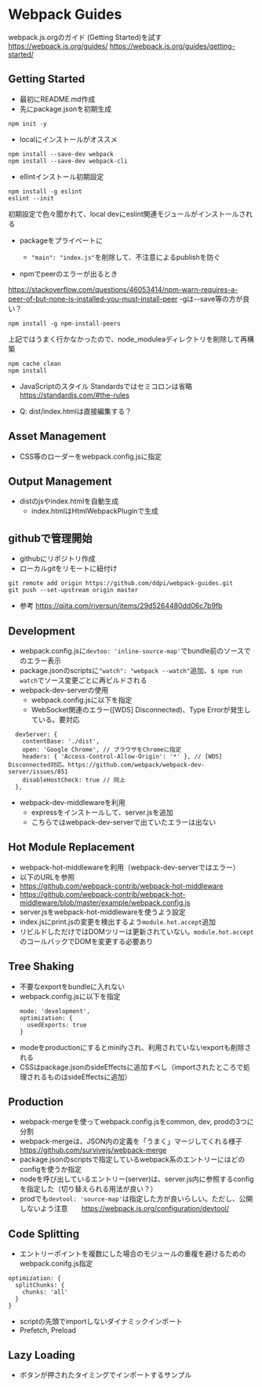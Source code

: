 # Webpack Guides

webpack.js.orgのガイド (Getting Started)を試す https://webpack.js.org/guides/
https://webpack.js.org/guides/getting-started/


## Getting Started

* 最初にREADME.md作成
* 先にpackage.jsonを初期生成
```
npm init -y
```

* localにインストールがオススメ
```
npm install --save-dev webpack
npm install --save-dev webpack-cli
```
* ellintインストール初期設定
```
npm install -g eslint
eslint --init
```
初期設定で色々聞かれて、local devにeslint関連モジュールがインストールされる

* packageをプライベートに
  *  `"main": "index.js"`を削除して、不注意によるpublishを防ぐ

* npmでpeerのエラーが出るとき

https://stackoverflow.com/questions/46053414/npm-warn-requires-a-peer-of-but-none-is-installed-you-must-install-peer
  -gは--save等の方が良い？
```
npm install -g npm-install-peers
```
上記ではうまく行かなかったので、node_moduleaディレクトリを削除して再構築
```
npm cache clean
npm install
```

* JavaScriptのスタイル
  Standardsではセミコロンは省略
  https://standardjs.com/#the-rules

* Q: dist/index.htmlは直接編集する？

## Asset Management
* CSS等のローダーをwebpack.config.jsに指定

## Output Management
* distのjsやindex.htmlを自動生成
  * index.htmlはHtmlWebpackPluginで生成

## githubで管理開始
* githubにリポジトリ作成
* ローカルgitをリモートに紐付け

```
git remote add origin https://github.com/ddpi/webpack-guides.git
git push --set-upstream origin master
```
* 参考 https://qiita.com/riversun/items/29d5264480dd06c7b9fb

## Development
* webpack.config.jsに`devtoo: 'inline-source-map'`でbundle前のソースでのエラー表示
* package.jsonのscriptsに`"watch": "webpack --watch"`追加、`$ npm run watch`でソース変更ごとに再ビルドされる
* webpack-dev-serverの使用
  * webpack.config.jsに以下を指定
  * WebSocket関連のエラー([WDS] Disconnected)、Type Errorが発生している。要対応
```
  devServer: {
    contentBase: './dist',
    open: 'Google Chrome', // ブラウザをChromeに指定
    headers: { 'Access-Control-Allow-Origin': '*' }, // [WDS] Disconnected対応。https://github.com/webpack/webpack-dev-server/issues/851
    disableHostCheck: true // 同上
  },
```
* webpack-dev-middlewareを利用
  * expressをインストールして、server.jsを追加
  * こちらではwebpack-dev-serverで出ていたエラーは出ない

## Hot Module Replacement
* webpack-hot-middlewareを利用（webpack-dev-serverではエラー）
* 以下のURLを参照
* https://github.com/webpack-contrib/webpack-hot-middleware
* https://github.com/webpack-contrib/webpack-hot-middleware/blob/master/example/webpack.config.js
* server.jsをwebpack-hot-middlewareを使うよう設定
* index.jsにprint.jsの変更を検出するよう`module.hot.accept`追加
* リビルドしただけではDOMツリーは更新されていない。`module.hot.accept`のコールバックでDOMを変更する必要あり

## Tree Shaking
* 不要なexportをbundleに入れない
* webpack.config.jsに以下を指定
  ```
  mode: 'development',
  optimization: {
    usedExports: true
  }
  ```
* modeをproductionにするとminifyされ、利用されていないexportも削除される
* CSSはpackage.jsonのsideEffectsに追加すべし（importされたところで処理されるものはsideEffectsに追加）

## Production
* webpack-mergeを使ってwebpack.config.jsをcommon, dev, prodの3つに分割
* webpack-mergeは、JSON内の定義を「うまく」マージしてくれる様子 https://github.com/survivejs/webpack-merge
* package.jsonのscriptsで指定しているwebpack系のエントリーにはどのconfigを使うか指定
* nodeを呼び出しているエントリー(server)は、server.js内に参照するconfigを指定した（切り替えられる用法が良い？）
* prodでも`devtool: 'source-map'`は指定した方が良いらしい。ただし、公開しないよう注意　　https://webpack.js.org/configuration/devtool/

## Code Splitting
* エントリーポイントを複数にした場合のモジュールの重複を避けるためのwebpack.conifg.js指定
```
optimization: {
  splitChunks: {
    chunks: 'all'
  }
}
```
* scriptの先頭でimportしないダイナミックインポート
* Prefetch, Preload

## Lazy Loading
* ボタンが押されたタイミングでインポートするサンプル